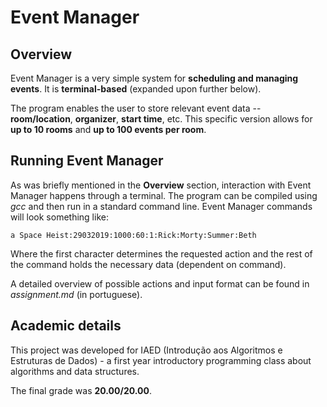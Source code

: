 # Event Manager

## Overview
Event Manager is a very simple system for **scheduling and managing events**. It is **terminal-based** (expanded upon further below).

The program enables the user to store relevant event data -- **room/location**, **organizer**, **start time**, etc. This specific version allows for **up to 10 rooms** and **up to 100 events per room**.


## Running Event Manager
As was briefly mentioned in the **Overview** section, interaction with Event Manager happens through a terminal. The program can be compiled using *gcc* and then run in a standard command line. Event Manager commands will look something like:

```console
a Space Heist:29032019:1000:60:1:Rick:Morty:Summer:Beth
```

Where the first character determines the requested action and the rest of the command holds the necessary data (dependent on command).

A detailed overview of possible actions and input format can be found in *assignment.md* (in portuguese).


## Academic details
This project was developed for IAED (Introdução aos Algoritmos e Estruturas de Dados) - a first year introductory programming class about algorithms and data structures.

The final grade was **20.00/20.00**.
